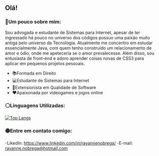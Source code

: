 ## Olá!

### 🔴Um pouco sobre mim:

Sou advogada e estudante de Sistemas para Internet, apesar de ter ingressado há pouco no universo dos códigos possuo uma paixão muito antiga pelo universo da Tecnologia. Atualmente me concentro em estudar essencialmente Java, com quem tenho construído um relacionamento de amor e ódio, onde me apeteceria se o amor prevalecesse. Além disso, sou entusiasta de front-end e adoro aprender coisas novas de CSS3 para aplicar em pequenos projetos pessoais.



- 📚Formada em Direito
- 💻Estudante de Sistemas para Internet
- 🔧Extensionista em Qualidade de Software
- ♥️Apaixonada por videogames e jogos online



### ⚪Linguagens Utilizadas:

<!--[![Estatísticas](https://github-readme-stats.vercel.app/api?username=&include_all_commits=true&hide=issues&hide_rank=true&count_private=true&show_icons=true&hide_border=true&theme=radical)](https://github.com/raynnenobrega/github-readme-stats)-->
[![Top Langs](https://github-readme-stats.vercel.app/api/top-langs/?username=rayannenobrega&count_private=true&langs_count=7&hide=php&layout=compact&hide_border=true&theme=default)](https://github.com/rayannenobrega/github-readme-stats)

### 🟡Entre em contato comigo:
-LikedIn: https://www.linkedin.com/in/rayannenobrega/
-E-mail: rayanne.nobrega@hotmail.com

